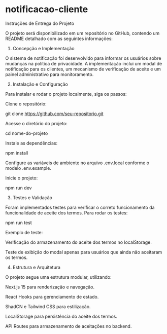 # notificacao-cliente
Instruções de Entrega do Projeto

O projeto será disponibilizado em um repositório no GitHub, contendo um README detalhado com as seguintes informações:

1. Concepção e Implementação

O sistema de notificação foi desenvolvido para informar os usuários sobre mudanças na política de privacidade. A implementação inclui um modal de notificação para os clientes, um mecanismo de verificação de aceite e um painel administrativo para monitoramento.

2. Instalação e Configuração

Para instalar e rodar o projeto localmente, siga os passos:

Clone o repositório:

git clone https://github.com/seu-repositorio.git

Acesse o diretório do projeto:

cd nome-do-projeto

Instale as dependências:

npm install

Configure as variáveis de ambiente no arquivo .env.local conforme o modelo .env.example.

Inicie o projeto:

npm run dev

3. Testes e Validação

Foram implementados testes para verificar o correto funcionamento da funcionalidade de aceite dos termos. Para rodar os testes:

npm run test

Exemplo de teste:

Verificação do armazenamento do aceite dos termos no localStorage.

Teste de exibição do modal apenas para usuários que ainda não aceitaram os termos.

4. Estrutura e Arquitetura

O projeto segue uma estrutura modular, utilizando:

Next.js 15 para renderização e navegação.

React Hooks para gerenciamento de estado.

ShadCN e Tailwind CSS para estilização.

LocalStorage para persistência do aceite dos termos.

API Routes para armazenamento de aceitações no backend.
